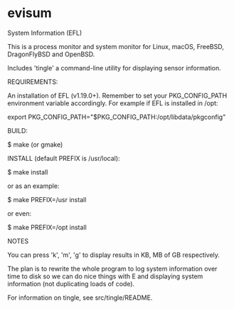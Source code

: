 # evisum

System Information (EFL)

This is a process monitor and system monitor for Linux, macOS,
FreeBSD, DragonFlyBSD and OpenBSD.

Includes 'tingle' a command-line utility for displaying sensor information.

REQUIREMENTS:

An installation of EFL (v1.19.0+). Remember to set your PKG_CONFIG_PATH environment
variable accordingly. For example if EFL is installed in /opt:

export PKG_CONFIG_PATH="$PKG_CONFIG_PATH:/opt/libdata/pkgconfig"

BUILD:

$ make (or gmake)

INSTALL (default PREFIX is /usr/local):

$ make install

or as an example:

$ make PREFIX=/usr install

or even:

$ make PREFIX=/opt install

NOTES

You can press 'k', 'm', 'g' to display results in KB, MB of GB
respectively.

The plan is to rewrite the whole program to log system information
over time to disk so we can do nice things with E and displaying
system information (not duplicating loads of code).

For information on tingle, see src/tingle/README.
